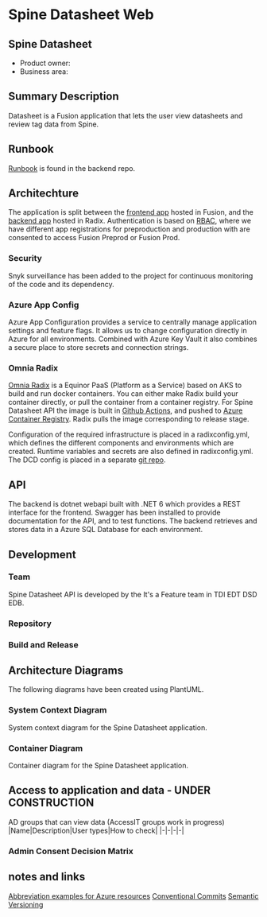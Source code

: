 # Spine Datasheet Web

## Spine Datasheet

- Product owner: 
- Business area: 

## Summary Description

Datasheet is a Fusion application that lets the user view datasheets and review tag data from Spine.

## Runbook

[Runbook](https://github.com/equinor/spinedatasheetapi/blob/main/documentation/runbook.md) is found in the backend repo.

## Architechture

The application is split between the [frontend app](#frontend) hosted in Fusion, and the [backend app](#backend) hosted in Radix. Authentication is based on [RBAC](https://learn.microsoft.com/en-us/azure/role-based-access-control/overview), where we have different app registrations for preproduction and production with are consented to access Fusion Preprod or Fusion Prod. 



### Security

Snyk surveillance has been added to the project for continuous monitoring of the code and its dependency. 

### Azure App Config

Azure App Configuration provides a service to centrally manage application settings and feature flags. It allows us to change configuration directly in Azure for all environments. Combined with Azure Key Vault it also combines a secure place to store secrets and connection strings.

### Omnia Radix

[Omnia Radix](https://console.radix.equinor.com/applications/datasheet) is a Equinor PaaS (Platform as a Service) based on AKS to build and run docker containers. You can either make Radix build your container directly, or pull the container from a container registry. For Spine Datasheet API the image is built in [Github Actions](#githubactions), and pushed to [Azure Container Registry](#azure-container-registry). Radix pulls the image corresponding to release stage.

Configuration of the required infrastructure is placed in a radixconfig.yml, which defines the different components and environments which are created. Runtime variables and secrets are also defined in radixconfig.yml. The DCD config is placed in a separate [git repo](https://github.com/equinor/dcd-radix-conf).

## API

The backend is dotnet webapi built with .NET 6 which provides a REST interface for the frontend. Swagger has been installed to provide documentation for the API, and to test functions. The backend retrieves and stores data in a Azure SQL Database for each environment. 

## Development

### Team
Spine Datasheet API is developed by the It's a Feature team in TDI EDT DSD EDB. 

### Repository


### Build and Release

## Architecture Diagrams

The following diagrams have been created using PlantUML.

### System Context Diagram

System context diagram for the Spine Datasheet application.


### Container Diagram

Container diagram for the Spine Datasheet application.


## Access to application and data - UNDER CONSTRUCTION

AD groups that can view data (AccessIT groups work in progress)
|Name|Description|User types|How to check|
|-|-|-|-|

### Admin Consent Decision Matrix



## notes and links
[Abbreviation examples for Azure resources](https://learn.microsoft.com/en-us/azure/cloud-adoption-framework/ready/azure-best-practices/resource-abbreviations) 
[Conventional Commits](https://www.conventionalcommits.org/)
[Semantic Versioning](https://semver.org/)